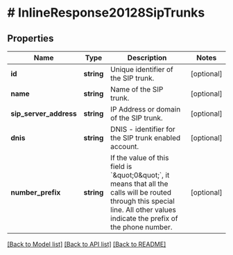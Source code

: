 # # InlineResponse20128SipTrunks

## Properties

Name | Type | Description | Notes
------------ | ------------- | ------------- | -------------
**id** | **string** | Unique identifier of the SIP trunk. | [optional] 
**name** | **string** | Name of the SIP trunk. | [optional] 
**sip_server_address** | **string** | IP Address or domain of the SIP trunk. | [optional] 
**dnis** | **string** | DNIS - identifier for the SIP trunk enabled account. | [optional] 
**number_prefix** | **string** | If the value of this field is &#x60;\&quot;0\&quot;&#x60;, it means that all the calls will be routed through this special line. All other values indicate the prefix of the phone number. | [optional] 

[[Back to Model list]](../../README.md#documentation-for-models) [[Back to API list]](../../README.md#documentation-for-api-endpoints) [[Back to README]](../../README.md)


